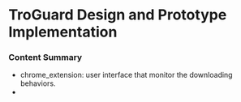TroGuard Design and Prototype Implementation
===

### Content Summary

- chrome_extension: user interface that monitor the downloading behaviors.
- 